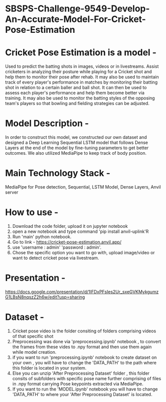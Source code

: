 # SBSPS-Challenge-9549-Develop-An-Accurate-Model-For-Cricket-Pose-Estimation
# Cricket Pose Estimation is a model - 
Used to predict the batting shots in images, videos or in livestreams.
Assist cricketers in analyzing their posture while playing for a Cricket shot and help them to monitor their pose after rehab.
It may also be used to maintain track of every player's performance in matches by monitoring their batting shot in relation to a certain baller and ball shot. It can then be used to assess each player's performance and help them become better via training. 
It may also be used to monitor the batting styles of the opposing team's players so that bowling and fielding strategies can be adjusted. 

# Model Description -
In order to construct this model, we constructed our own dataset and designed a Deep Learning Sequential LSTM model that follows Dense Layers at the end of the model by fine-tuning parameters to get better outcomes. We also utilized MediaPipe to keep track of body position.

# Main Technology Stack -
MediaPipe for Pose detection, Sequential, LSTM Model, Dense Layers, Anvil server 

# How to use - 
1. Download the code folder, upload it on jupyter notebook
2. open a new notebook and type command 'pip install anvil-uplink'R
3. Run 'main' python notebook.
4. Go to link - https://cricket-pose-estimation.anvil.app/
5. use 'username : admin' 'password : admin'.
6. Chose the specific option you want to go with, upload image/video or want to detect cricket pose via livestream.

# Presentation - 
https://docs.google.com/presentation/d/1lFDxPFsIes2Ur_sxeGVKMykgumzG1LBsN8nqszZ2h6w/edit?usp=sharing

# Dataset - 
1. Cricket pose video is the folder consiting of folders comprising videos of that specific shot
2. Preprocessing was done via 'preprocessing.ipynb' notebook , to convert the frames from these vides to .npy format and then use them again while model creation.
3. if you want to run 'preprocessing.ipynb' notebook to create dataset on your own , you will have to change the 'DATA_PATH' to the path where this folder is located in your system.
4. Else you can unzip 'After Preprocessing Dataset' folder , this folder consits of subfolders with specific pose name further comprising of files in .npy format carrying Pose keypoints extracted via MediaPipe.
5. If you want to run the 'MODEL.ipynb' notebook you will have to change 'DATA_PATH' to where your 'After Preprocessing Dataset' is located. 


